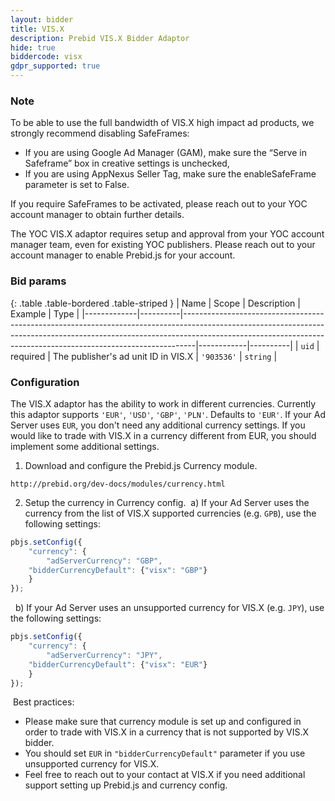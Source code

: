 ```yaml
---
layout: bidder
title: VIS.X
description: Prebid VIS.X Bidder Adaptor
hide: true
biddercode: visx
gdpr_supported: true
---
```


### Note
To be able to use the full bandwidth of VIS.X high impact ad products, we strongly recommend disabling SafeFrames:
- If you are using Google Ad Manager (GAM), make sure the “Serve in Safeframe” box in creative settings is unchecked,
- If you are using AppNexus Seller Tag, make sure the enableSafeFrame parameter is set to False.

If you require SafeFrames to be activated, please reach out to your YOC account manager to obtain further details.

The YOC VIS.X adaptor requires setup and approval from your YOC account manager team, even for existing YOC publishers. Please reach out to your account manager to enable Prebid.js for your account.

### Bid params

{: .table .table-bordered .table-striped }
| Name        | Scope    | Description                                                                                                                                                                                                                                 | Example    | Type     |
|-------------|----------|---------------------------------------------------------------------------------------------------------------------------------------------------------------------------------------------------------------------------------------------|------------|----------|
| `uid`       | required | The publisher's ad unit ID in VIS.X                                                                                                                                                                                                         | `'903536'` | `string` |

### Configuration

The VIS.X adaptor has the ability to work in different currencies. Currently this adaptor supports `'EUR'`, `'USD'`, `'GBP'`, `'PLN'`. Defaults to `'EUR'`.
If your Ad Server uses `EUR`, you don't need any additional currency settings.
If you would like to trade with VIS.X in a currency different from EUR, you should implement some additional settings. 
​
1. Download and configure the Prebid.js Currency module.

`http://prebid.org/dev-docs/modules/currency.html`


2. Setup the currency in Currency config.
​
a) If your Ad Server uses the currency from the list of VIS.X supported currencies (e.g. `GPB`), use the following settings:
​
```javascript
pbjs.setConfig({
    "currency": {
        "adServerCurrency": "GBP",
    "bidderCurrencyDefault": {"visx": "GBP"}
    }
});
```
​
​
b) If your Ad Server uses an unsupported currency for VIS.X (e.g. `JPY`), use the following settings:
​
```javascript
pbjs.setConfig({
    "currency": {
        "adServerCurrency": "JPY",
    "bidderCurrencyDefault": {"visx": "EUR"}
    }
});
```
​
Best practices:
- Please make sure that currency module is set up and configured in order to trade with VIS.X in a currency that is not supported by VIS.X bidder.
- You should set `EUR` in `"bidderCurrencyDefault"` parameter if you use unsupported currency for VIS.X.
- Feel free to reach out to your contact at VIS.X if you need additional support setting up Prebid.js and currency config.